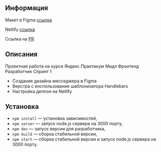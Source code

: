 ## Информация

Макет в Figma [ссылка](https://www.figma.com/file/I9J3FmYRupdxaTsLpfENMU/Sprint1)

Netlify [ссылка]()

Ссылка на [PR]()

## Описания

Проектная работа на курсе Яндекс.Практикум Мидл Фронтенд Разработчик Спринт 1

- Создание дизайна месседжера в Figma
- Верстра с инспользование шаблонизатора Handlebars
- Настройка деплоя на Netlify

## Установка

- `npm install` — установка зависимостей,
- `npm server` — запуск node.js сервера на 3000 порту,
- `npm dev` — запуск версии для разработчика,
- `npm build` — сборка стабильной версии,
- `npm start` — сборка стабильной версии и запуск node.js сервера на 3000 порту.
